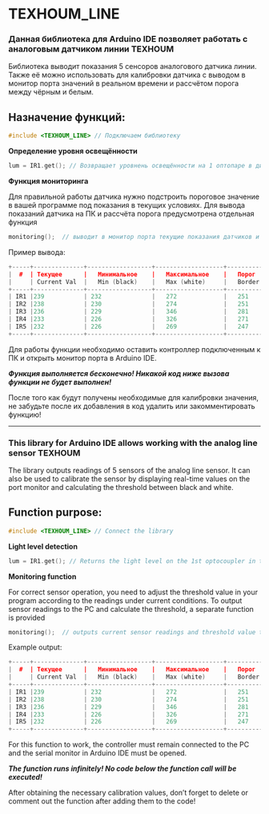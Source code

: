 # TEXHOUM\_LINE

### Данная библиотека для Arduino IDE позволяет работать с аналоговым датчиком линии TEXHOUM
Библиотека выводит показания 5 сенсоров аналогового датчика линии.
Также её можно использовать для калибровки датчика с выводом в монитор порта значений в реальном времени и рассчётом порога между чёрным и белым.

## Назначение функций:

```C++
#include <TEXHOUM_LINE> // Подключаем библиотеку
```

**Определение уровня освещённости** 

```C++
lum = IR1.get(); // Возвращает уровнень освещённости на 1 оптопаре в диапазоне от 0 до 1023
```

**Функция мониторинга**

Для правильной работы датчика нужно подстроить пороговое значение в вашей программе под показания в текущих условиях. Для вывода показаний датчика на ПК и рассчёта порога предусмотрена отдельная функция
```C++
monitoring();  // выводит в монитор порта текущие показания датчиков и пороговое значение
```

Пример вывода:
```C++
+-----+--------------+------------------+-------------------+-----------+
|  #  | Текущее      |   Минимальное    |   Максимальное    |   Порог   |
|     | Current Val  |   Min (black)    |   Max (white)     |   Border  |
+-----+--------------+------------------+-------------------+-----------+
| IR1 |239		     | 232		        | 	272			    | 	251		|
| IR2 |238		     | 230		        | 	274			    | 	251		|
| IR3 |236		     | 229		        | 	346			    | 	281		|
| IR4 |233		     | 226		        | 	326			    | 	271		|
| IR5 |232		     | 226		        | 	269			    | 	247		|
+-----+--------------+------------------+-------------------+-----------+
```
Для работы функции необходимо оставить контроллер подключенным к ПК и открыть монитор порта в Arduino IDE.

***Функция выполняется бесконечно! Никакой код ниже вызова функции не будет выполнен!***

После того как будут получены необходимые для калибровки значения, не забудьте после их добавления в код удалить или закомментировать функцию!

---

### This library for Arduino IDE allows working with the analog line sensor TEXHOUM

The library outputs readings of 5 sensors of the analog line sensor.
It can also be used to calibrate the sensor by displaying real-time values ​​on the port monitor and calculating the threshold between black and white.

## Function purpose:

```C++
#include <TEXHOUM_LINE> // Connect the library
```

**Light level detection** 

```C++
lum = IR1.get(); // Returns the light level on the 1st optocoupler in the range from 0 to 1023
```

**Monitoring function**

For correct sensor operation, you need to adjust the threshold value in your program according to the readings under current conditions. To output sensor readings to the PC and calculate the threshold, a separate function is provided
```C++
monitoring();  // outputs current sensor readings and threshold value to the serial monitor
```

Example output:
```C++
+-----+--------------+------------------+-------------------+-----------+
|  #  | Текущее      |   Минимальное    |   Максимальное    |   Порог   |
|     | Current Val  |   Min (black)    |   Max (white)     |   Border  |
+-----+--------------+------------------+-------------------+-----------+
| IR1 |239		     | 232		        | 	272			    | 	251		|
| IR2 |238		     | 230		        | 	274			    | 	251		|
| IR3 |236		     | 229		        | 	346			    | 	281		|
| IR4 |233		     | 226		        | 	326			    | 	271		|
| IR5 |232		     | 226		        | 	269			    | 	247		|
+-----+--------------+------------------+-------------------+-----------+
```
For this function to work, the controller must remain connected to the PC and the serial monitor in Arduino IDE must be opened.

***The function runs infinitely! No code below the function call will be executed!***

After obtaining the necessary calibration values, don’t forget to delete or comment out the function after adding them to the code!
